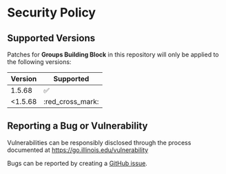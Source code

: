 # Security Policy

## Supported Versions

Patches for **Groups Building Block** in this repository will only be applied to the following versions:

| Version | Supported          |
| ------- | ------------------ |
| 1.5.68   | :white_check_mark: |
| <1.5.68   | :red_cross_mark: |



## Reporting a Bug or Vulnerability

Vulnerabilities can be responsibly disclosed through the process
 documented at https://go.illinois.edu/vulnerability

Bugs can be reported by creating a [GitHub issue](https://github.com/rokwire/groups-building-block/issues/new?assignees=&labels=bug&template=bug_report.md&title=%5BBUG%5D+).